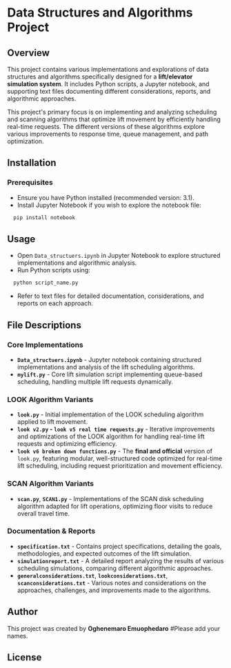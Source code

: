 # Data Structures and Algorithms Project

## Overview
This project contains various implementations and explorations of data structures and algorithms specifically designed for a **lift/elevator simulation system**. It includes Python scripts, a Jupyter notebook, and supporting text files documenting different considerations, reports, and algorithmic approaches.

This project's primary focus is on implementing and analyzing scheduling and scanning algorithms that optimize lift movement by efficiently handling real-time requests. The different versions of these algorithms explore various improvements to response time, queue management, and path optimization.

## Installation

### Prerequisites
- Ensure you have Python installed (recommended version: 3.1).
- Install Jupyter Notebook if you wish to explore the notebook file:
 ```sh
  pip install notebook
 ```

## Usage

- Open `Data_structuers.ipynb` in Jupyter Notebook to explore structured implementations and algorithmic analysis.
- Run Python scripts using:
 ```sh
  python script_name.py
 ```
- Refer to text files for detailed documentation, considerations, and reports on each approach.

## File Descriptions

### Core Implementations
- **`Data_structuers.ipynb`** - Jupyter notebook containing structured implementations and analysis of the lift scheduling algorithms.
- **`mylift.py`** - Core lift simulation script implementing queue-based scheduling, handling multiple lift requests dynamically.

### LOOK Algorithm Variants
- **`look.py`** - Initial implementation of the LOOK scheduling algorithm applied to lift movement.
- **`look v2.py` - `look v5 real time requests.py`** - Iterative improvements and optimizations of the LOOK algorithm for handling real-time lift requests and optimizing efficiency.
- **`look v6 broken down functions.py`** - The **final and official** version of `look.py`, featuring modular, well-structured code optimized for real-time lift scheduling, including request prioritization and movement efficiency.

### SCAN Algorithm Variants
- **`scan.py`**, **`SCAN1.py`** - Implementations of the SCAN disk scheduling algorithm adapted for lift operations, optimizing floor visits to reduce overall travel time.

### Documentation & Reports
- **`specification.txt`** - Contains project specifications, detailing the goals, methodologies, and expected outcomes of the lift simulation.
- **`simulationreport.txt`** - A detailed report analyzing the results of various scheduling simulations, comparing different algorithmic approaches.
- **`generalconsiderations.txt`**, **`lookconsiderations.txt`**, **`scanconsiderations.txt`** - Various notes and considerations on the approaches, challenges, and improvements made to the algorithms.

## Author
This project was created by **Oghenemaro Emuophedaro** #Please add your names.

## License



